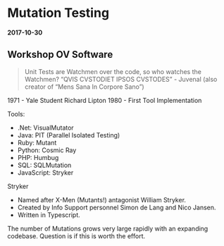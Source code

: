 # Mutation Testing

**2017-10-30**

## Workshop OV Software

> Unit Tests are Watchmen over the code, so who watches the Watchmen?
> “QVIS CVSTODIET IPSOS CVSTODES” - Juvenal (also creator of “Mens Sana In Corpore Sano”)

1971 - Yale Student Richard Lipton
1980 - First Tool Implementation

Tools:
* .Net: VisualMutator
* Java: PIT (Parallel Isolated Testing)
* Ruby: Mutant
* Python: Cosmic Ray
* PHP: Humbug
* SQL: SQLMutation
* JavaScript: Stryker

Stryker
* Named after X-Men (Mutants!) antagonist William Stryker.
* Created by Info Support personnel Simon de Lang and Nico Jansen.
* Written in Typescript.

The number of Mutations grows very large rapidly with an expanding codebase. Question is if this is worth the effort.